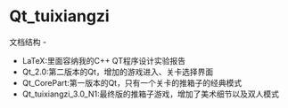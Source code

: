# Qt_tuixiangzi

文档结构 - 
+ LaTeX:里面容纳我的C++ QT程序设计实验报告
+ Qt_2.0:第二版本的Qt，增加的游戏进入、关卡选择界面
+ Qt_CorePart:第一版本的Qt，只有一个关卡的推箱子的经典模式
+ Qt_tuixiangzi_3.0_N1:最终版的推箱子游戏，增加了美术细节以及双人模式
